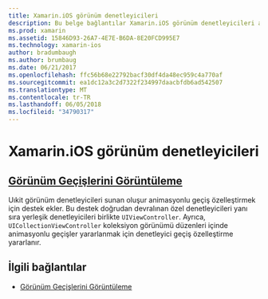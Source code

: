 ```yaml
---
title: Xamarin.iOS görünüm denetleyicileri
description: Bu belge bağlantılar Xamarin.iOS görünüm denetleyicileri arasında animasyonlu geçişler özelleştirmeyi açıklar Kılavuzu.
ms.prod: xamarin
ms.assetid: 15846D93-26A7-4E7E-B6DA-8E20FCD995E7
ms.technology: xamarin-ios
author: bradumbaugh
ms.author: brumbaug
ms.date: 06/21/2017
ms.openlocfilehash: ffc56b68e22792bacf30df4da48ec959c4a770af
ms.sourcegitcommit: ea1dc12a3c2d7322f234997daacbfdb6ad542507
ms.translationtype: MT
ms.contentlocale: tr-TR
ms.lasthandoff: 06/05/2018
ms.locfileid: "34790317"
---
```

# <a name="view-controllers-in-xamarinios"></a>Xamarin.iOS görünüm denetleyicileri

## <a name="view-controller-transitionstransitionsmd"></a>[Görünüm Geçişlerini Görüntüleme](transitions.md)

Uıkit görünüm denetleyicileri sunan oluşur animasyonlu geçiş özelleştirmek için destek ekler. Bu destek doğrudan devralınan özel denetleyicileri yanı sıra yerleşik denetleyicileri birlikte `UIViewController`. Ayrıca, `UICollectionViewController` koleksiyon görünümü düzenleri içinde animasyonlu geçişler yararlanmak için denetleyici geçiş özelleştirme yararlanır.

## <a name="related-links"></a>İlgili bağlantılar

- [Görünüm Geçişlerini Görüntüleme](~/ios/user-interface/ios-ui/view-controllers/transitions.md)
